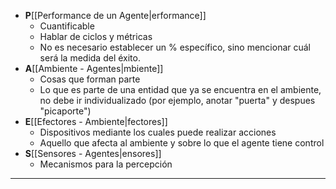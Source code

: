 - **P**[[Performance de un Agente|erformance]]
	- Cuantificable
	- Hablar de ciclos y métricas
	- No es necesario establecer un % específico, sino mencionar cuál será la medida del éxito.
- **A**[[Ambiente - Agentes|mbiente]]
	- Cosas que forman parte
	- Lo que es parte de una entidad que ya se encuentra en el ambiente, no debe ir individualizado (por ejemplo, anotar "puerta" y despues "picaporte")
- **E**[[Efectores - Ambiente|fectores]]
	- Dispositivos mediante los cuales puede realizar acciones
	- Aquello que afecta al ambiente y sobre lo que el agente tiene control
- **S**[[Sensores - Agentes|ensores]]
	- Mecanismos para la percepción
***